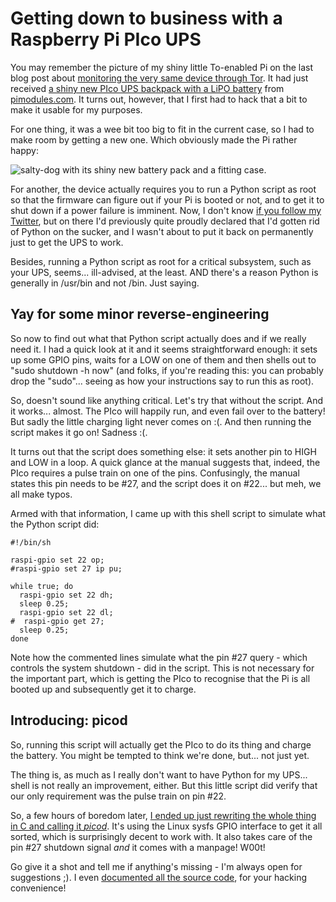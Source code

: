 # Getting down to business with a Raspberry Pi PIco UPS

You may remember the picture of my shiny little To-enabled Pi on the last blog post about [monitoring the very same device through Tor](/secure-prometheus-ssh-hidden-service). It had just received [a shiny new PIco UPS backpack with a LiPO battery](http://www.pimodules.com/_pdf/_pico/UPS_PIco%20FAQ_V1.0.pdf) from [pimodules.com](http://pimodules.com/). It turns out, however, that I first had to hack that a bit to make it usable for my purposes.

For one thing, it was a wee bit too big to fit in the current case, so I had to make room by getting a new one. Which obviously made the Pi rather happy:

![salty-dog with its shiny new battery pack and a fitting case.](/jpeg/salty-dog-battery-pack-2)

For another, the device actually requires you to run a Python script as root so that the firmware can figure out if your Pi is booted or not, and to get it to shut down if a power failure is imminent. Now, I don't know [if you follow my Twitter](https://twitter.com/jyujinX), but on there I'd previously quite proudly declared that I'd gotten rid of Python on the sucker, and I wasn't about to put it back on permanently just to get the UPS to work.

Besides, running a Python script as root for a critical subsystem, such as your UPS, seems... ill-advised, at the least. AND there's a reason Python is generally in /usr/bin and not /bin. Just saying.

## Yay for some minor reverse-engineering

So now to find out what that Python script actually does and if we really need it. I had a quick look at it and it seems straightforward enough: it sets up some GPIO pins, waits for a LOW on one of them and then shells out to "sudo shutdown -h now" (and folks, if you're reading this: you can probably drop the "sudo"... seeing as how your instructions say to run this as root).

So, doesn't sound like anything critical. Let's try that without the script. And it works... almost. The PIco will happily run, and even fail over to the battery! But sadly the little charging light never comes on :(. And then running the script makes it go on! Sadness :(.

It turns out that the script does something else: it sets another pin to HIGH and LOW in a loop. A quick glance at the manual suggests that, indeed, the PIco requires a pulse train on one of the pins. Confusingly, the manual states this pin needs to be #27, and the script does it on #22... but meh, we all make typos.

Armed with that information, I came up with this shell script to simulate what the Python script did:

    #!/bin/sh

    raspi-gpio set 22 op;
    #raspi-gpio set 27 ip pu;

    while true; do
      raspi-gpio set 22 dh;
      sleep 0.25;
      raspi-gpio set 22 dl;
    #  raspi-gpio get 27;
      sleep 0.25;
    done

Note how the commented lines simulate what the pin #27 query - which controls the system shutdown - did in the script. This is not necessary for the important part, which is getting the PIco to recognise that the Pi is all booted up and subsequently get it to charge.

## Introducing: picod

So, running this script will actually get the PIco to do its thing and charge the battery. You might be tempted to think we're done, but... not just yet.

The thing is, as much as I really don't want to have Python for my UPS... shell is not really an improvement, either. But this little script did verify that our only requirement was the pulse train on pin #22.

So, a few hours of boredom later, [I ended up just rewriting the whole thing in C and calling it *picod*](https://github.com/ef-gy/rpi-ups-pico). It's using the Linux sysfs GPIO interface to get it all sorted, which is surprisingly decent to work with. It also takes care of the pin #27 shutdown signal *and* it comes with a manpage! W00t!

Go give it a shot and tell me if anything's missing - I'm always open for suggestions ;). I even [documented all the source code](/documentation/rpi-ups-pico), for your hacking convenience!
